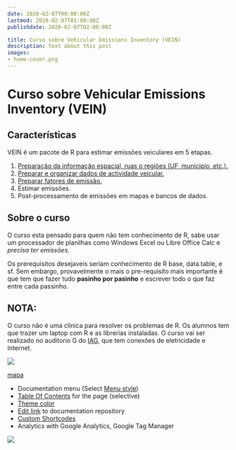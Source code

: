 ```yaml
---
date: 2020-02-07T00:00:00Z
lastmod: 2020-02-07T01:00:00Z
publishdate: 2020-02-07T02:00:00Z

title: Curso sobre Vehicular Emissions Inventory (VEIN)
description: Text about this post
images:
- home-cover.png
---
```


# Curso sobre Vehicular Emissions Inventory (VEIN) 


## Características 


VEIN é um pacote de R para estimar emissões veiculares em 5 etapas. 


1. [Preparação da informação espacial, ruas o regiões (UF, municipio, etc.).](chapter1)
2. [Preparar e organizar dados de actividade veicular.](chapter2)
3. [Preparar fatores de emissão.](chapter3)
4. Estimar emissões.
5. Post-processamento de emissões em mapas e bancos de dados.

## Sobre o curso

O curso esta pensado para quem não tem conhecimento de R, sabe usar um processador de planilhas como Windows Excel ou Libre Office Calc e *precisa ter emissões*.

Os prerequisitos desejaveis seríam conhecimento de R base, data.table, e sf. Sem embargo, provavelmente o mais o pre-requisito mais importante é que tem que fazer tudo **pasinho por pasinho** e escrever todo o que faz entre cada passinho.

## NOTA:

O curso não é uma clinica para resolver os problemas de R. Os alumnos tem que trazer um laptop com R e as librerias instaladas. O curso vai ser realizado no auditorio G do [IAG](https://www.google.com/maps/@-23.5597761,-46.7338571,3a,75y,0.33h,92.02t/data=!3m6!1e1!3m4!1s5nlPE_JBOQT8UBGdvVXX3g!2e0!7i13312!8i6656), que tem conexões de eletricidade e Internet.

![](https://i.imgur.com/iaO9Djp.png)

[mapa](https://www.google.com/maps/@-23.5597761,-46.7338571,3a,75y,0.33h,92.02t/data=!3m6!1e1!3m4!1s5nlPE_JBOQT8UBGdvVXX3g!2e0!7i13312!8i6656)

* Documentation menu (Select [Menu style](getting-started/screenshot/#menu-style))
* [Table Of Contents](sample/table-of-contents/) for the page (selective)
* [Theme color](getting-started/screenshot/#theme-color)
* [Edit link](getting-started/screenshot/#edit-link) to documentation repository
* [Custom Shortcodes](sample/custom-shortcodes/)
* Analytics with Google Analytics, Google Tag Manager


![](https://github.com/ibarraespinosa/cursovein/blob/master/static/images/home-cover.png?raw=true)